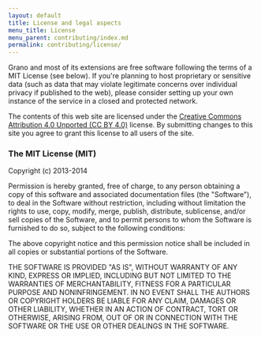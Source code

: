 ```yaml
---
layout: default
title: License and legal aspects
menu_title: License
menu_parent: contributing/index.md
permalink: contributing/license/
---
```


Grano and most of its extensions are free software following the terms of a MIT License (see below). If you're planning to host proprietary or sensitive data (such as data that may violate legitimate concerns over individual privacy if published to the web), please consider setting up your own instance of the service in a closed and protected network.

The contents of this web site are licensed under the [Creative Commons Attribution 4.0 Unported (CC BY 4.0)](http://creativecommons.org/licenses/by/4.0/) license. By submitting changes to this site you agree to grant this license to all users of the site.

### The MIT License (MIT)

Copyright (c) 2013-2014 

Permission is hereby granted, free of charge, to any person obtaining a copy of
this software and associated documentation files (the "Software"), to deal in
the Software without restriction, including without limitation the rights to
use, copy, modify, merge, publish, distribute, sublicense, and/or sell copies of the Software, and to permit persons to whom the Software is furnished to do so, subject to the following conditions:

The above copyright notice and this permission notice shall be included in all
copies or substantial portions of the Software.

THE SOFTWARE IS PROVIDED "AS IS", WITHOUT WARRANTY OF ANY KIND, EXPRESS OR
IMPLIED, INCLUDING BUT NOT LIMITED TO THE WARRANTIES OF MERCHANTABILITY, FITNESS FOR A PARTICULAR PURPOSE AND NONINFRINGEMENT. IN NO EVENT SHALL THE AUTHORS OR COPYRIGHT HOLDERS BE LIABLE FOR ANY CLAIM, DAMAGES OR OTHER LIABILITY, WHETHER IN AN ACTION OF CONTRACT, TORT OR OTHERWISE, ARISING FROM, OUT OF OR IN CONNECTION WITH THE SOFTWARE OR THE USE OR OTHER DEALINGS IN THE SOFTWARE.
